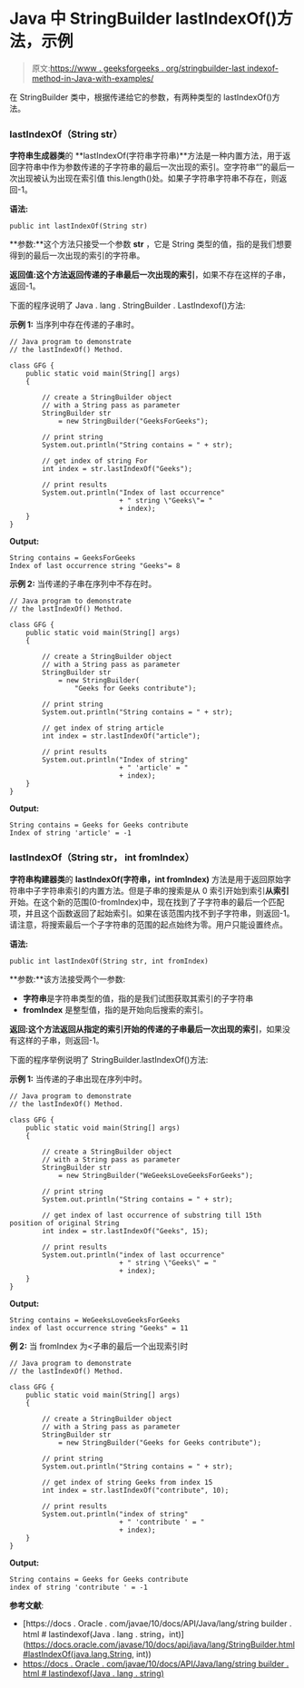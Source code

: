 # Java 中 StringBuilder lastIndexOf()方法，示例

> 原文:[https://www . geeksforgeeks . org/stringbuilder-last indexof-method-in-Java-with-examples/](https://www.geeksforgeeks.org/stringbuilder-lastindexof-method-in-java-with-examples/)

在 StringBuilder 类中，根据传递给它的参数，有两种类型的 lastIndexOf()方法。

### lastIndexOf（String str）

**字符串生成器类**的 **lastIndexOf(字符串字符串)**方法是一种内置方法，用于返回字符串中作为参数传递的子字符串的最后一次出现的索引。空字符串“”的最后一次出现被认为出现在索引值 this.length()处。如果子字符串字符串不存在，则返回-1。

**语法:**

```
public int lastIndexOf(String str)
```

**参数:**这个方法只接受一个参数 **str** ，它是 String 类型的值，指的是我们想要得到的最后一次出现的索引的字符串。

**返回值:**这个方法返回**传递的子串最后一次出现的索引**，如果不存在这样的子串，返回-1。

下面的程序说明了 Java . lang . StringBuilder . LastIndexof()方法:

**示例 1:** 当序列中存在传递的子串时。

```
// Java program to demonstrate
// the lastIndexOf() Method.

class GFG {
    public static void main(String[] args)
    {

        // create a StringBuilder object
        // with a String pass as parameter
        StringBuilder str
            = new StringBuilder("GeeksForGeeks");

        // print string
        System.out.println("String contains = " + str);

        // get index of string For
        int index = str.lastIndexOf("Geeks");

        // print results
        System.out.println("Index of last occurrence"
                           + " string \"Geeks\"= "
                           + index);
    }
}
```

**Output:**

```
String contains = GeeksForGeeks
Index of last occurrence string "Geeks"= 8

```

**示例 2:** 当传递的子串在序列中不存在时。

```
// Java program to demonstrate
// the lastIndexOf() Method.

class GFG {
    public static void main(String[] args)
    {

        // create a StringBuilder object
        // with a String pass as parameter
        StringBuilder str
            = new StringBuilder(
                "Geeks for Geeks contribute");

        // print string
        System.out.println("String contains = " + str);

        // get index of string article
        int index = str.lastIndexOf("article");

        // print results
        System.out.println("Index of string"
                           + " 'article' = "
                           + index);
    }
}
```

**Output:**

```
String contains = Geeks for Geeks contribute
Index of string 'article' = -1

```

### lastIndexOf（String str， int fromIndex）

**字符串构建器类**的 **lastIndexOf(字符串，int fromIndex)** 方法是用于返回原始字符串中子字符串索引的内置方法。但是子串的搜索是从 0 索引开始到索引**从索引**开始。在这个新的范围(0-fromIndex)中，现在找到了子字符串的最后一个匹配项，并且这个函数返回了起始索引。如果在该范围内找不到子字符串，则返回-1。请注意，将搜索最后一个子字符串的范围的起点始终为零。用户只能设置终点。

**语法:**

```
public int lastIndexOf(String str, int fromIndex)
```

**参数:**该方法接受两个一参数:

*   **字符串**是字符串类型的值，指的是我们试图获取其索引的子字符串
*   **fromIndex** 是整型值，指的是开始向后搜索的索引。

**返回:**这个方法返回**从指定的索引开始的传递的子串最后一次出现的索引**，如果没有这样的子串，则返回-1。

下面的程序举例说明了 StringBuilder.lastIndexOf()方法:

**示例 1:** 当传递的子串出现在序列中时。

```
// Java program to demonstrate
// the lastIndexOf() Method.

class GFG {
    public static void main(String[] args)
    {

        // create a StringBuilder object
        // with a String pass as parameter
        StringBuilder str
            = new StringBuilder("WeGeeksLoveGeeksForGeeks");

        // print string
        System.out.println("String contains = " + str);

        // get index of last occurrence of substring till 15th position of original String
        int index = str.lastIndexOf("Geeks", 15);

        // print results
        System.out.println("index of last occurrence"
                           + " string \"Geeks\" = "
                           + index);
    }
}
```

**Output:**

```
String contains = WeGeeksLoveGeeksForGeeks
index of last occurrence string "Geeks" = 11

```

**例 2:** 当 fromIndex 为<子串的最后一个出现索引时

```
// Java program to demonstrate
// the lastIndexOf() Method.

class GFG {
    public static void main(String[] args)
    {

        // create a StringBuilder object
        // with a String pass as parameter
        StringBuilder str
            = new StringBuilder("Geeks for Geeks contribute");

        // print string
        System.out.println("String contains = " + str);

        // get index of string Geeks from index 15
        int index = str.lastIndexOf("contribute", 10);

        // print results
        System.out.println("index of string"
                           + " 'contribute ' = "
                           + index);
    }
}
```

**Output:**

```
String contains = Geeks for Geeks contribute
index of string 'contribute ' = -1

```

**参考文献**:

*   [https://docs . Oracle . com/javae/10/docs/API/Java/lang/string builder . html # lastindexof(Java . lang . string，int)](https://docs.oracle.com/javase/10/docs/api/java/lang/StringBuilder.html#lastIndexOf(java.lang.String, int))
*   [https://docs . Oracle . com/javae/10/docs/API/Java/lang/string builder . html # lastindexof(Java . lang . string)](https://docs.oracle.com/javase/10/docs/api/java/lang/StringBuilder.html#lastIndexOf(java.lang.String))